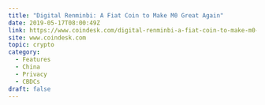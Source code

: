 ```yaml
---
title: "Digital Renminbi: A Fiat Coin to Make M0 Great Again"
date: 2019-05-17T08:00:49Z
link: https://www.coindesk.com/digital-renminbi-a-fiat-coin-to-make-m0-great-again?utm_medium=RSS&utm_source=hune
site: www.coindesk.com
topic: crypto
category:
  - Features
  - China
  - Privacy
  - CBDCs
draft: false
---
```

